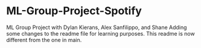 # ML-Group-Project-Spotify
ML Group Project with Dylan Kierans, Alex Sanfilippo, and Shane 
Adding some changes to the readme file for learning purposes.  This readme is now different from the one in main.  
